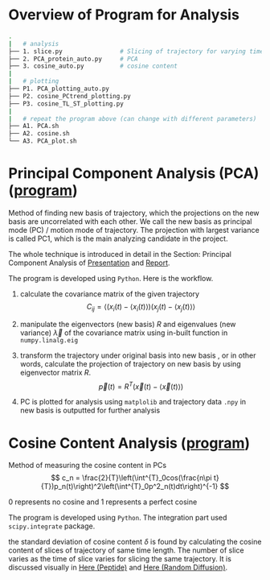 # Overview of Program for Analysis

```bash
.
|   # analysis
├── 1. slice.py                # Slicing of trajectory for varying time length
├── 2. PCA_protein_auto.py     # PCA
├── 3. cosine_auto.py          # cosine content
|
|   # plotting
├── P1. PCA_plotting_auto.py        
├── P2. cosine_PCtrend_plotting.py
├── P3. cosine_TL_ST_plotting.py
|
|   # repeat the program above (can change with different parameters)
├── A1. PCA.sh
├── A2. cosine.sh
└── A3. PCA_plot.sh
```


# Principal Component Analysis (PCA) ([program](./Updated_Program/2.%20PCA_protein_auto.py))

Method of finding new basis of trajectory, which the projections on the new basis are uncorrelated with each other. We call the new basis as principal mode (PC) / motion mode of trajectory. The projection with largest variance is called PC1, which is the main analyzing candidate in the project.

The whole technique is introduced in detail in the Section: Principal Component Analysis of [Presentation](https://docs.google.com/presentation/d/1DTLwQxJXGX2oSiw0lCECjONuZutY6F_y/edit?usp=sharing&ouid=110148678779983739038&rtpof=true&sd=true) and [Report](https://drive.google.com/file/d/1Ypya1y-LJNdiyEQsA5PrQoYCWyfY4GnQ/view?usp=sharing).

The program is developed using `Python`. Here is the workflow.

1. calculate the covariance matrix of the given trajectory
    $$C_{ij}=\left<(x_i(t)-\left<x_i(t)\right>)(x_j(t)-\left<x_j(t)\right>\right>$$

2. manipulate the eigenvectors (new basis) $R$ and eigenvalues (new variance) $\vec{\lambda}$ of the covariance matrix using in-built function in `numpy.linalg.eig` 

3. transform the trajectory under original basis into new basis , or in other words, calculate the projection of trajectory on new basis by using eigenvector matrix $R$.     
    $$\vec{p}(t)=R^T(\vec{x}(t)-\left<\vec{x}(t)\right>)$$

4. PC is plotted for analysis using `matplolib` and trajectory data `.npy` in new basis is outputted for further analysis 


# Cosine Content Analysis ([program](./Updated_Program/3.%20cosine_auto.py))

Method of measuring the cosine content in PCs 
$$
c_n = \frac{2}{T}\left(\int^{T}_0cos(\frac{n\pi t}{T})p_n(t)\right)^2\left(\int^{T}_0p^2_n(t)dt\right)^{-1}
$$

$0$ represents no cosine and $1$ represents a perfect cosine

The program is developed using `Python`. The integration part used `scipy.integrate` package. 

the standard deviation of cosine content $\delta$ is found by calculating the cosine content of slices of trajectory of same time length. The number of slice varies as the time of slice varies for slicing the same trajectory. It is discussed visually in [Here (Peptide)](https://github.com/marcowongtc/FYP/blob/main/2nd_Term/README.md#analysis-of-cosine-content-in-different-time-scale) and [Here (Random Diffusion)](https://github.com/marcowongtc/FYP/blob/main/2nd_Term/README.md#analysis-of-cosine-content-in-different-time-scale).

